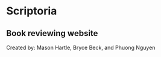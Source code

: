 # Scriptoria
Book reviewing website
--------------------------------------

Created by:
Mason Hartle, Bryce Beck, and Phuong Nguyen
